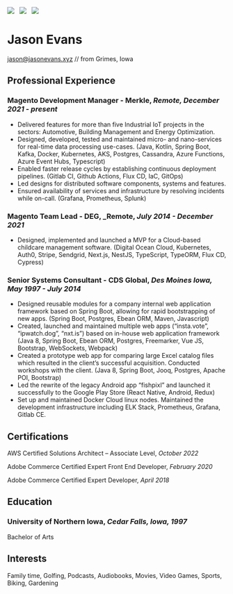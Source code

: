 [![](https://img.shields.io/badge/PDF-Download-1abc9c?style=for-the-badge)](https://github.com/sladkoff/resume/releases/latest/download/jason_evans_resume.pdf) &nbsp; [![](https://img.shields.io/badge/jasonevans-0077B5?style=for-the-badge&logo=linkedin&logoColor=white)](https://www.linkedin.com/in/jason-evans1/) &nbsp; [![](https://img.shields.io/badge/jasonevans1-1DA1F2?style=for-the-badge&logo=twitter&logoColor=white)](https://twitter.com/jasonevans1)


# Jason Evans

[jason@jasonevans.xyz](mailto:jason@jasonevans@xyz) // from Grimes, Iowa

## Professional Experience

### Magento Development Manager - Merkle, _Remote, December 2021 - present_

- Delivered features for more than five Industrial IoT projects in the sectors: Automotive, Building Management and Energy Optimization.
- Designed, developed, tested and maintained micro- and nano-services for real-time data processing use-cases. (Java, Kotlin, Spring Boot, Kafka, Docker, Kubernetes, AKS, Postgres, Cassandra, Azure Functions, Azure Event Hubs, Typescript)
- Enabled faster release cycles by establishing continuous deployment pipelines. (Gitlab CI, Github Actions, Flux CD, IaC, GitOps)
- Led designs for distributed software components, systems and features.
- Ensured availability of services and infrastructure by resolving incidents while on-call. (Grafana, Prometheus, Splunk)

### Magento Team Lead - DEG, _Remote, _July 2014 - December 2021_

- Designed, implemented and launched a MVP for a Cloud-based childcare management software. (Digital Ocean Cloud, Kubernetes, Auth0, Stripe, Sendgrid, Next.js, NestJS, TypeScript, TypeORM, Flux CD, Cypress)

### Senior Systems Consultant - CDS Global, _Des Moines Iowa, May 1997 - July 2014_

- Designed reusable modules for a company internal web application framework based on Spring Boot, allowing for rapid bootstrapping of new apps. (Spring Boot, Postgres, Ebean ORM, Maven, Javascript)
- Created, launched and maintained multiple web apps (“insta.vote”, “ipwatch.dog”, “nxt.is”) based on in-house web application framework (Java 8, Spring Boot, Ebean ORM, Postgres, Freemarker, Vue JS, Bootstrap, WebSockets, Webpack)
- Created a prototype web app for comparing large Excel catalog files which resulted in the client’s successful acquisition. Conducted workshops with the client. (Java 8, Spring Boot, Jooq, Postgres, Apache POI, Bootstrap)
- Led the rewrite of the legacy Android app “fishpixl” and launched it successfully to the Google Play Store (React Native, Android, Redux)
- Set up and maintained Docker Cloud linux nodes. Maintained the development infrastructure including ELK Stack, Prometheus, Grafana, Gitlab CE. 

## Certifications

AWS Certified Solutions Architect – Associate Level, _October 2022_

Adobe Commerce Certified Expert Front End Developer, _February 2020_

Adobe Commerce Certified Expert Developer, _April 2018_ 

## Education 

### University of Northern Iowa, _Cedar Falls, Iowa, 1997_

Bachelor of Arts

## Interests

Family time, Golfing, Podcasts, Audiobooks, Movies, Video Games, Sports, Biking, Gardening 
